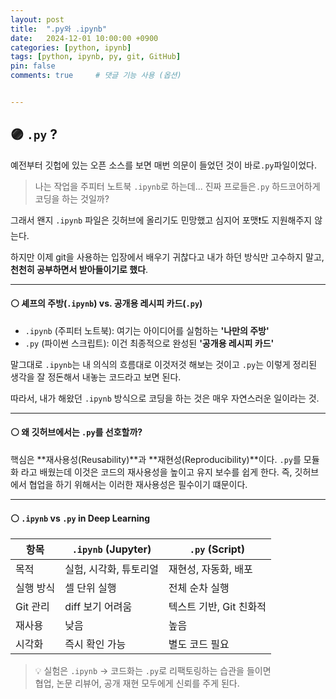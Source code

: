 ```yaml
---
layout: post
title:  ".py와 .ipynb"
date:   2024-12-01 10:00:00 +0900
categories: [python, ipynb]
tags: [python, ipynb, py, git, GitHub]
pin: false
comments: true     # 댓글 기능 사용 (옵션)


---
```

## 🟣 `.py` ?

예전부터 깃헙에 있는 오픈 소스를 보면 매번 의문이 들었던 것이 바로`.py`파일이었다.

> 나는 작업을 주피터 노트북 `.ipynb`로 하는데... 진짜 프로들은`.py` 하드코어하게 코딩을 하는 것일까?

그래서 왠지 `.ipynb` 파일은 깃허브에 올리기도 민망했고 심지어 포맷❗도 지원해주지 않는다.

하지만 이제 git을 사용하는 입장에서 배우기 귀찮다고 내가 하던 방식만 고수하지 말고, **천천히 공부하면서 받아들이기로 했다**.

---

#### ⚪ 셰프의 주방(`.ipynb`) vs. 공개용 레시피 카드(`.py`)

- `.ipynb` (주피터 노트북): 여기는 아이디어를 실험하는 **'나만의 주방'** 
- `.py` (파이썬 스크립트): 이건 최종적으로 완성된 **'공개용 레시피 카드'**

말그대로 `.ipynb`는 내 의식의 흐름대로 이것저것 해보는 것이고 `.py`는 이렇게 정리된 생각을 잘 정돈해서 내놓는 코드라고 보면 된다. 

따라서, 내가 해왔던 `.ipynb` 방식으로 코딩을 하는 것은 매우 자연스러운 일이라는 것.


---

#### ⚪ 왜 깃허브에서는 `.py`를 선호할까?

핵심은 **재사용성(Reusability)**과 **재현성(Reproducibility)**이다. `.py`를 모듈화 라고 배웠는데 이것은 코드의 재사용성을 높이고 유지 보수를 쉽게 한다. 즉, 깃허브에서 협업을 하기 위해서는 이러한 재사용성은 필수이기 떄문이다.


---



#### ⚪ `.ipynb` vs `.py` in Deep Learning

| 항목 | `.ipynb` (Jupyter) | `.py` (Script) |
|------|--------------------|----------------|
| 목적 | 실험, 시각화, 튜토리얼 | 재현성, 자동화, 배포 |
| 실행 방식 | 셀 단위 실행 | 전체 순차 실행 |
| Git 관리 | diff 보기 어려움 | 텍스트 기반, Git 친화적 |
| 재사용 | 낮음 | 높음 |
| 시각화 | 즉시 확인 가능 | 별도 코드 필요 |

> 💡 실험은 `.ipynb` → 코드화는 `.py`로 리팩토링하는 습관을 들이면  
> 협업, 논문 리뷰어, 공개 재현 모두에게 신뢰를 주게 된다.